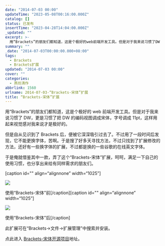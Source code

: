 ```yaml
---
date: "2014-07-03 00:00"
updateTime: "2023-05-08T00:16:00.000Z"
catalog: []
status: 已发布
insertTime: "2023-04-28T14:04:00.000Z"
_updated: ""
excerpt: >-
  用“Brackets”的朋友们都知道，这是个极好的web前端开发工具。但是对于我来说习惯了DW，更是习惯了把DW的编码视图调成宋体，字号调成11pt，这样用起来视觉感对我来说才是极好的。
summary: ""
_date: "2014-07-03T00:00:00.000+08:00"
tags:
  - Brackets
  - Brackets扩展
updated: "2014-07-03 00:00"
cover: ""
categories:
  - 燕坊清作
abbrlink: 1560
urlname: 2014-07-03-“Brackets-宋体”扩展
title: “Brackets-宋体”扩展
---
```


用“Brackets”的朋友们都知道，这是个极好的 web 前端开发工具。但是对于我来说习惯了 DW，更是习惯了把 DW 的编码视图调成宋体，字号调成 11pt，这样用起来视觉感对我来说才是极好的。

但是自从见识到了 Brackets 后，便被它深深吸引过去了。不过用了一段时间后发现，它不能更换字体，苦啊。于是搜了好多天寻找方法，不过只找到了扩展修改的方法，还好有一些换字体的扩展，不过都是换的一些谷歌的在线英文字体。

于是俺就借鉴其中一款，弄了这个“Brackets-宋体”扩展，呵呵，满足一下自己的使用习惯，也分享出来给有同样需求的朋友们。

[caption id="" align=“alignnone” width=“1025”]

![](http://ww4.sinaimg.cn/large/4eed32f2jw1ehzvgw84d2j20sh0eldh2.jpg)

使用“Brackets-宋体”前[/caption][caption id="" align=“alignnone” width=“1025”]

![](http://ww1.sinaimg.cn/large/4eed32f2jw1ehzvguqrelj20sh0el3z9.jpg)

使用“Brackets-宋体”后[/caption]

此扩展可在“Brackets->文件->扩展管理”中搜索并安装。

点此进入 [Brackets-宋体开源项目](https://code.google.com/p/brackets-simsun/)地址。

